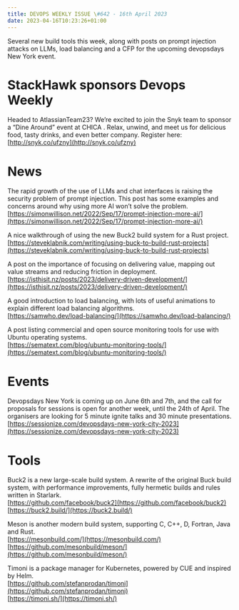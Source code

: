 ```yaml
---
title: DEVOPS WEEKLY ISSUE \#642 - 16th April 2023 
date: 2023-04-16T10:23:26+01:00
---
```


Several new build tools this week, along with posts on prompt injection attacks on LLMs, load balancing and a CFP for the upcoming devopsdays New York event.


StackHawk sponsors Devops Weekly
============================

Headed to AtlassianTeam23? We’re excited to join the Snyk team to sponsor a “Dine Around” event at CHICA . Relax, unwind, and meet us for delicious food, tasty drinks, and even better company. Register here:
<br>[http://snyk.co/ufzny](http://snyk.co/ufzny)


News
====

The rapid growth of the use of LLMs and chat interfaces is raising the security problem of prompt injection. This post has some examples and concerns around why using more AI won’t solve the problem.
<br>[https://simonwillison.net/2022/Sep/17/prompt-injection-more-ai/](https://simonwillison.net/2022/Sep/17/prompt-injection-more-ai/)


A nice walkthrough of using the new Buck2 build system for a Rust project.
<br>[https://steveklabnik.com/writing/using-buck-to-build-rust-projects](https://steveklabnik.com/writing/using-buck-to-build-rust-projects)


A post on the importance of focusing on delivering value, mapping out value streams and reducing friction in deployment.
<br>[https://isthisit.nz/posts/2023/delivery-driven-development/](https://isthisit.nz/posts/2023/delivery-driven-development/)


A good introduction to load balancing, with lots of useful animations to explain different load balancing algorithms.
<br>[https://samwho.dev/load-balancing/](https://samwho.dev/load-balancing/)


A post listing commercial and open source monitoring tools for use with Ubuntu operating systems.
<br>[https://sematext.com/blog/ubuntu-monitoring-tools/](https://sematext.com/blog/ubuntu-monitoring-tools/)


Events
======

Devopsdays New York is coming up on June 6th and 7th, and the call for proposals for sessions is open for another week, until the 24th of April. The organisers are looking for 5 minute ignite talks and 30 minute presentations.
<br>[https://sessionize.com/devopsdays-new-york-city-2023](https://sessionize.com/devopsdays-new-york-city-2023)


Tools
=====

Buck2 is a new large-scale build system. A rewrite of the original Buck build system, with performance improvements, fully hermetic builds and rules written in Starlark.
<br>[https://github.com/facebook/buck2](https://github.com/facebook/buck2)
<br>[https://buck2.build/](https://buck2.build/)


Meson is another modern build system, supporting C, C++, D, Fortran, Java and Rust.
<br>[https://mesonbuild.com/](https://mesonbuild.com/)
<br>[https://github.com/mesonbuild/meson/](https://github.com/mesonbuild/meson/)


Timoni is a package manager for Kubernetes, powered by CUE and inspired by Helm.
<br>[https://github.com/stefanprodan/timoni](https://github.com/stefanprodan/timoni)
<br>[https://timoni.sh/](https://timoni.sh/)




